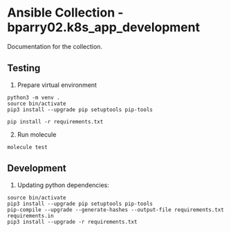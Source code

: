 # Ansible Collection - bparry02.k8s_app_development

Documentation for the collection.

## Testing

1. Prepare virtual environment

```
python3 -m venv .
source bin/activate
pip3 install --upgrade pip setuptools pip-tools

pip install -r requirements.txt
```
2. Run molecule

```
molecule test
```

## Development

1. Updating python dependencies:

```
source bin/activate
pip3 install --upgrade pip setuptools pip-tools
pip-compile --upgrade --generate-hashes --output-file requirements.txt requirements.in
pip3 install --upgrade -r requirements.txt
```
